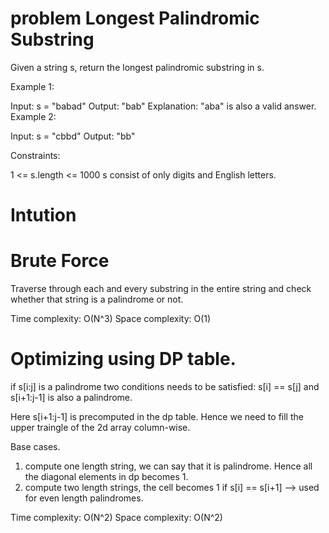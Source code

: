 # problem Longest Palindromic Substring
Given a string s, return the longest palindromic substring in s.

Example 1:

Input: s = "babad"
Output: "bab"
Explanation: "aba" is also a valid answer.
Example 2:

Input: s = "cbbd"
Output: "bb"
 
Constraints:

1 <= s.length <= 1000
s consist of only digits and English letters.

# Intution
# Brute Force 
Traverse through each and every substring in the entire string and check whether that string is a palindrome or not.

Time complexity: O(N^3)
Space complexity: O(1)

# Optimizing using DP table.
if s[i:j] is a palindrome two conditions needs to be satisfied: s[i] == s[j] and s[i+1:j-1] is also a palindrome.

Here s[i+1:j-1] is precomputed in the dp table. 
Hence we need to fill the upper traingle of the 2d array column-wise. 

Base cases.
1. compute one length string, we can say that it is palindrome. Hence all the diagonal elements in dp becomes 1.
2. compute two length strings, the cell becomes 1 if s[i] == s[i+1] --> used for even length palindromes.

Time complexity: O(N^2)
Space complexity: O(N^2)
